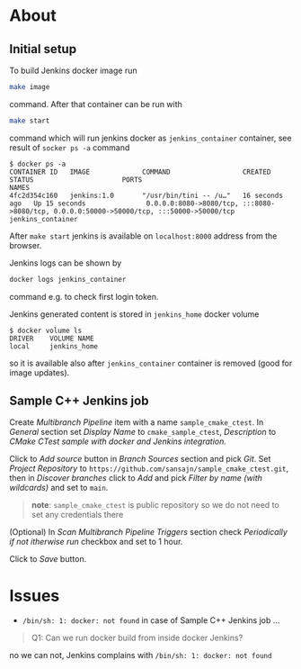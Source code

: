 # About

## Initial setup

To build Jenkins docker image run

```bash
make image
```

command. After that container can be run with

```bash
make start
```

command which will run jenkins docker as `jenkins_container` container, see result of `socker ps -a` command

```conosle
$ docker ps -a
CONTAINER ID   IMAGE             COMMAND                  CREATED          STATUS                      PORTS                                                                                      NAMES
4fc2d354c160   jenkins:1.0       "/usr/bin/tini -- /u…"   16 seconds ago   Up 15 seconds               0.0.0.0:8080->8080/tcp, :::8080->8080/tcp, 0.0.0.0:50000->50000/tcp, :::50000->50000/tcp   jenkins_container
```

After `make start` jenkins is available on `localhost:8000` address from the browser.

Jenkins logs can be shown by

```bash
docker logs jenkins_container
```

command e.g. to check first login token.

Jenkins generated content is stored in `jenkins_home` docker volume

```console
$ docker volume ls
DRIVER    VOLUME NAME
local     jenkins_home
```

so it is available also after `jenkins_container` container is removed (good for image updates).

## Sample C++ Jenkins job

Create *Multibranch Pipeline* item with a name `sample_cmake_ctest`. In *General* section set *Display Name* to `cmake_sample_ctest`, *Description* to *CMake CTest sample with docker and Jenkins integration.*  

Click to *Add source* button in *Branch Sources* section and pick *Git*. Set *Project Repository* to `https://github.com/sansajn/sample_cmake_ctest.git`, then in *Discover branches* click to *Add* and pick *Filter by name (with wildcards)* and set to `main`.

> **note**: `sample_cmake_ctest` is public repository so we do not need to set any credentials there

(Optional) In *Scan Multibranch Pipeline Triggers* section check *Periodically if not itherwise run* checkbox and set to 1 hour.

Click to *Save* button.

# Issues

- `/bin/sh: 1: docker: not found` in case of Sample C++ Jenkins job ...

> Q1: Can we run docker build from inside docker Jenkins?

no we can not, Jenkins complains with `/bin/sh: 1: docker: not found`
